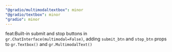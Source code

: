 ```yaml
---
"@gradio/multimodaltextbox": minor
"@gradio/textbox": minor
"gradio": minor
---
```


feat:Built-in submit and stop buttons in `gr.ChatInterface(multimodal=False)`, adding `submit_btn` and `stop_btn` props to `gr.Textbox()` and `gr.MultimodalText()`

